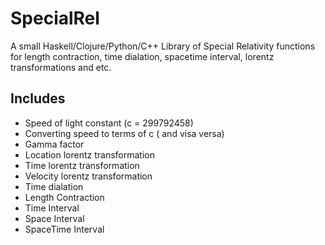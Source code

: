# SpecialRel
A small Haskell/Clojure/Python/C++ Library of Special Relativity functions for length contraction, time dialation, spacetime interval, lorentz transformations and etc.

## Includes

- Speed of light constant (c = 299792458)
- Converting speed to terms of c ( and visa versa)
- Gamma factor
- Location lorentz transformation
- Time lorentz transformation
- Velocity lorentz transformation
- Time dialation
- Length Contraction
- Time Interval
- Space Interval
- SpaceTime Interval
